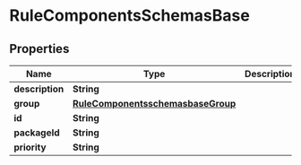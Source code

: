 # RuleComponentsSchemasBase

## Properties
Name | Type | Description | Notes
------------ | ------------- | ------------- | -------------
**description** | **String** |  |  [optional]
**group** | [**RuleComponentsschemasbaseGroup**](RuleComponentsschemasbaseGroup.md) |  |  [optional]
**id** | **String** |  |  [optional]
**packageId** | **String** |  |  [optional]
**priority** | **String** |  |  [optional]
